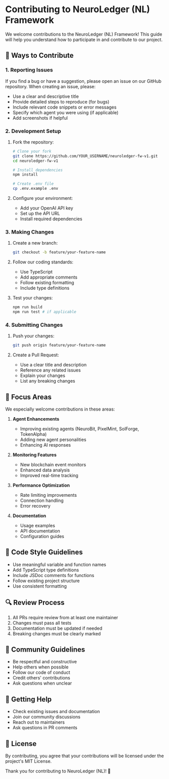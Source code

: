# Contributing to NeuroLedger (NL) Framework

We welcome contributions to the NeuroLedger (NL) Framework! This guide will help you understand how to participate in and contribute to our project.

## 🌟 Ways to Contribute

### 1. Reporting Issues

If you find a bug or have a suggestion, please open an issue on our GitHub repository. When creating an issue, please:

- Use a clear and descriptive title
- Provide detailed steps to reproduce (for bugs)
- Include relevant code snippets or error messages
- Specify which agent you were using (if applicable)
- Add screenshots if helpful

### 2. Development Setup

1. Fork the repository:

   ```bash
   # Clone your fork
   git clone https://github.com/YOUR_USERNAME/neuroledger-fw-v1.git
   cd neuroledger-fw-v1

   # Install dependencies
   npm install

   # Create .env file
   cp .env.example .env
   ```

2. Configure your environment:
   - Add your OpenAI API key
   - Set up the API URL
   - Install required dependencies

### 3. Making Changes

1. Create a new branch:

   ```bash
   git checkout -b feature/your-feature-name
   ```

2. Follow our coding standards:

   - Use TypeScript
   - Add appropriate comments
   - Follow existing formatting
   - Include type definitions

3. Test your changes:
   ```bash
   npm run build
   npm run test # if applicable
   ```

### 4. Submitting Changes

1. Push your changes:

   ```bash
   git push origin feature/your-feature-name
   ```

2. Create a Pull Request:
   - Use a clear title and description
   - Reference any related issues
   - Explain your changes
   - List any breaking changes

## 🎯 Focus Areas

We especially welcome contributions in these areas:

1. **Agent Enhancements**

   - Improving existing agents (NeuroBit, PixelMint, SolForge, TokenAlpha)
   - Adding new agent personalities
   - Enhancing AI responses

2. **Monitoring Features**

   - New blockchain event monitors
   - Enhanced data analysis
   - Improved real-time tracking

3. **Performance Optimization**

   - Rate limiting improvements
   - Connection handling
   - Error recovery

4. **Documentation**
   - Usage examples
   - API documentation
   - Configuration guides

## 📝 Code Style Guidelines

- Use meaningful variable and function names
- Add TypeScript type definitions
- Include JSDoc comments for functions
- Follow existing project structure
- Use consistent formatting

## 🔍 Review Process

1. All PRs require review from at least one maintainer
2. Changes must pass all tests
3. Documentation must be updated if needed
4. Breaking changes must be clearly marked

## 🤝 Community Guidelines

- Be respectful and constructive
- Help others when possible
- Follow our code of conduct
- Credit others' contributions
- Ask questions when unclear

## 🚀 Getting Help

- Check existing issues and documentation
- Join our community discussions
- Reach out to maintainers
- Ask questions in PR comments

## 📜 License

By contributing, you agree that your contributions will be licensed under the project's MIT License.

Thank you for contributing to NeuroLedger (NL)! 🎉
